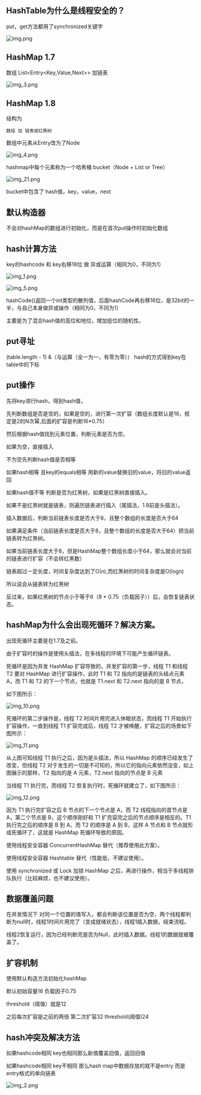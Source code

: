 HashTable为什么是线程安全的？
---
put，get方法都用了synchronized关键字

![img.png](img.png)

HashMap 1.7
---

数组 List<Entry<Key,Value,Next>> 加链表

![img_3.png](img_3.png)



HashMap 1.8
---

结构为

    数组 加 链表或红黑树

数组中元素从Entry改为了Node

![img_4.png](img_4.png)

hashmap中每个元素称为一个哈希桶 bucket（Node + List or Tree）

![img_21.png](img_21.png)

bucket中包含了 hash值，key，value，next

默认构造器
---

不会对hashMap的数组进行初始化，而是在首次put操作时初始化数组

hash计算方法
---

key的hashcode 和 key右移16位 做 异或运算（相同为0，不同为1）

![img_1.png](img_1.png)

![img_5.png](img_5.png)

hashCode()返回一个int类型的散列值，后面hashCode再右移16位，是32bit的一半，与自己本身做异或操作（相同为0，不同为1）

主要是为了混合hash值的高位和地位，增加低位的随机性。

put寻址
---

(table.length - 1) &（与运算（全一为一，有零为零）） hash的方式得到key在table中的下标

put操作
---

先将key进行hash，得到hash值， 

先判断数组是否是空的，如果是空的，进行第一次扩容（数组长度默认是16，规定是2的N次幂,后面的扩容是判断16*0.75）

然后根据hash值找到元素位置，判断元素是否为空。

如果为空，直接插入

不为空先判断hash值是否相等

如果hash相等 且key的equals相等 用新的value替换旧的value，将旧的value返回

如果hash值不等 判断是否为红黑树，如果是红黑树直接插入。

如果不是红黑树就是链表，则遍历链表进行插入（尾插法，1.8前是头插法）。

插入数据后，判断当前链表长度是否大于8，且整个数组的长度是否大于64

如果满足条件（当前链表长度是否大于8，且整个数组的长度是否大于64）把当前链表转为红黑树。

如果当前链表长度大于8，但是HashMap整个数组长度小于64，那么就会对当前的链表进行扩容（不会转红黑数）

链表超过一定长度，时间复杂度达到了O(n),而红黑树的时间复杂度是O(logn)

所以说会从链表转为红黑树

反过来，如果红黑树的节点小于等于6（8 * 0.75（负载因子））后，会恢复链表状态。


hashMap为什么会出现死循环？解决方案。
---
出现死循环主要是在1.7及之前。

由于扩容时的操作是使用头插法，在多线程的环境下可能产生循环链表。

死循环是因为并发 HashMap 扩容导致的，并发扩容的第一步，线程 T1 和线程 T2 要对 HashMap 进行扩容操作，此时 T1 和 T2 指向的是链表的头结点元素 A，而 T1 和 T2 的下一个节点，也就是 T1.next 和 T2.next 指向的是 B 节点，

如下图所示：

![img_10.png](img_10.png)

死循环的第二步操作是，线程 T2 时间片用完进入休眠状态，而线程 T1 开始执行扩容操作，一直到线程 T1 扩容完成后，线程 T2 才被唤醒，扩容之后的场景如下图所示：

![img_11.png](img_11.png)

从上图可知线程 T1 执行之后，因为是头插法，所以 HashMap 的顺序已经发生了改变，但线程 T2 对于发生的一切是不可知的，所以它的指向元素依然没变，如上图展示的那样，T2 指向的是 A 元素，T2.next 指向的节点是 B 元素

当线程 T1 执行完，而线程 T2 恢复执行时，死循环就建立了，如下图所示：

![img_12.png](img_12.png)

因为 T1 执行完扩容之后 B 节点的下一个节点是 A，而 T2 线程指向的首节点是 A，第二个节点是 B，这个顺序刚好和 T1 扩完容完之后的节点顺序是相反的。T1 执行完之后的顺序是 B 到 A，而 T2 的顺序是 A 到 B，这样 A 节点和 B 节点就形成死循环了，这就是 HashMap 死循环导致的原因。


使用线程安全容器 ConcurrentHashMap 替代（推荐使用此方案）。

使用线程安全容器 Hashtable 替代（性能低，不建议使用）。

使用 synchronized 或 Lock 加锁 HashMap 之后，再进行操作，相当于多线程排队执行（比较麻烦，也不建议使用）。

数据覆盖问题
---
在并发情况下 对同一个位置的值写入，都会判断该位置是否为空，两个线程都判断为null时，线程1时间片用完了（变成就绪状态），线程1插入数据，结束流程。

线程2恢复运行，因为已经判断完是否为Null，此时插入数据。线程1的数据就被覆盖了。


扩容机制
---

使用默认构造方法初始化hashMap

默认初始容量16 负载因子0.75

threshold（阈值）就是12  

之后每次扩容是之前的两倍 第二次扩容32 threshold(阈值)24

hash冲突及解决方法
---

如果hashcode相同 key也相同那么新值覆盖旧值，返回旧值

如果hashcode相同 key不相同 那么hash map中数据存放的就不是entry 而是 entry格式的单向链表


![img_2.png](img_2.png)